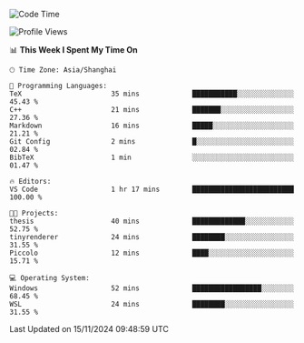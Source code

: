 <!--START_SECTION:waka-->
![Code Time](http://img.shields.io/badge/Code%20Time-2%2C128%20hrs%2049%20mins-blue)

![Profile Views](http://img.shields.io/badge/Profile%20Views-4-blue)

📊 **This Week I Spent My Time On** 

```text
🕑︎ Time Zone: Asia/Shanghai

💬 Programming Languages: 
TeX                      35 mins             ███████████░░░░░░░░░░░░░░   45.43 % 
C++                      21 mins             ███████░░░░░░░░░░░░░░░░░░   27.36 % 
Markdown                 16 mins             █████░░░░░░░░░░░░░░░░░░░░   21.21 % 
Git Config               2 mins              █░░░░░░░░░░░░░░░░░░░░░░░░   02.84 % 
BibTeX                   1 min               ░░░░░░░░░░░░░░░░░░░░░░░░░   01.47 % 

🔥 Editors: 
VS Code                  1 hr 17 mins        █████████████████████████   100.00 % 

🐱‍💻 Projects: 
thesis                   40 mins             █████████████░░░░░░░░░░░░   52.75 % 
tinyrenderer             24 mins             ████████░░░░░░░░░░░░░░░░░   31.55 % 
Piccolo                  12 mins             ████░░░░░░░░░░░░░░░░░░░░░   15.71 % 

💻 Operating System: 
Windows                  52 mins             █████████████████░░░░░░░░   68.45 % 
WSL                      24 mins             ████████░░░░░░░░░░░░░░░░░   31.55 % 
```


 Last Updated on 15/11/2024 09:48:59 UTC
<!--END_SECTION:waka-->